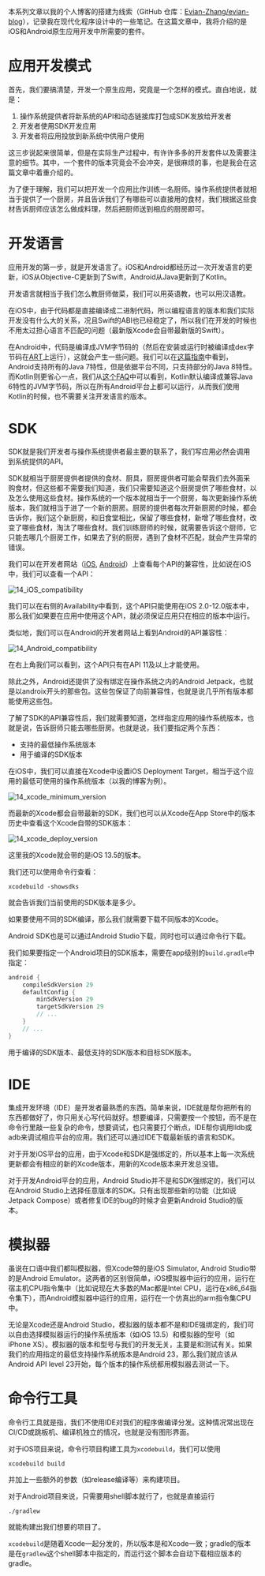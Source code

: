 本系列文章以我的个人博客的搭建为线索（GitHub 仓库：[Evian-Zhang/evian-blog](https://github.com/Evian-Zhang/evian-blog)），记录我在现代化程序设计中的一些笔记。在这篇文章中，我将介绍的是iOS和Android原生应用开发中所需要的套件。

# 应用开发模式

首先，我们要搞清楚，开发一个原生应用，究竟是一个怎样的模式。直白地说，就是：

1. 操作系统提供者将新系统的API和动态链接库打包成SDK发放给开发者
2. 开发者使用SDK开发应用
3. 开发者将应用投放到新系统中供用户使用

这三步说起来很简单，但是在实际生产过程中，有许许多多的开发套件以及需要注意的细节。其中，一个套件的版本究竟会不会冲突，是很麻烦的事，也是我会在这篇文章中着重介绍的。

为了便于理解，我们可以把开发一个应用比作训练一名厨师。操作系统提供者就相当于提供了一个厨房，并且告诉我们了有哪些可以直接用的食材，我们根据这些食材告诉厨师应该怎么做成料理，然后把厨师送到相应的厨房即可。

# 开发语言

应用开发的第一步，就是开发语言了。iOS和Android都经历过一次开发语言的更新，iOS从Objective-C更新到了Swift，Android从Java更新到了Kotlin。

开发语言就相当于我们怎么教厨师做菜，我们可以用英语教，也可以用汉语教。

在iOS中，由于代码都是直接编译成二进制代码，所以编程语言的版本和我们实际开发没有什么大的关系，况且Swift的ABI也已经稳定了，所以我们在开发的时候也不用太过担心语言不匹配的问题（最新版Xcode会自带最新版的Swift）。

在Android中，代码是编译成JVM字节码的（然后在安装或运行时被编译成dex字节码在[ART](https://source.android.google.cn/devices/tech/dalvik)上运行），这就会产生一些问题。我们可以在[这篇指南](https://developer.android.google.cn/studio/write/java8-support)中看到，Android支持所有的Java 7特性，但是依据平台不同，只支持部分的Java 8特性。而Kotlin则更省心一点，我们从[这个FAQ](https://developer.android.google.cn/studio/write/java8-support)中可以看到，Kotlin默认编译成兼容Java 6特性的JVM字节码，所以在所有Android平台上都可以运行，从而我们使用Kotlin的时候，也不需要关注开发语言的版本。

# SDK

SDK就是我们开发者与操作系统提供者最主要的联系了，我们写应用必然会调用到系统提供的API。

SDK就相当于厨房提供者提供的食材、厨具，厨房提供者可能会帮我们去外面采购食材，但这些都不需要我们知道，我们只需要知道这个厨房提供了哪些食材，以及怎么使用这些食材。操作系统的一个版本就相当于一个厨房，每次更新操作系统版本，我们就相当于进了一个新的厨房。厨房的提供者每次开新厨房的时候，都会告诉你，我们这个新厨房，和旧食堂相比，保留了哪些食材，新增了哪些食材，改变了哪些食材，淘汰了哪些食材。我们训练厨师的时候，就需要告诉这个厨师，它只能去哪几个厨房工作，如果去了别的厨房，遇到了食材不匹配，就会产生异常的错误。

我们可以在开发者网站（[iOS](https://developer.apple.com), [Android](https://developer.android.google.cn)）上查看每个API的兼容性，比如说在iOS中，我们可以查看一个API：

![14_iOS_compatibility](assets/14_iOS_compatibility.png)

我们可以在右侧的Availability中看到，这个API只能使用在iOS 2.0-12.0版本中，那么我们如果要在应用中使用这个API，就必须保证应用只在相应的版本中运行。

类似地，我们可以在Android的开发者网站上看到Android的API兼容性：

![14_Android_compatibility](assets/14_Android_compatibility.png)

在右上角我们可以看到，这个API只有在API 11及以上才能使用。

除此之外，Android还提供了没有绑定在操作系统之内的Android Jetpack，也就是以androix开头的那些包。这些包保证了向前兼容性，也就是说几乎所有版本都能使用这些包。

了解了SDK的API兼容性后，我们就需要知道，怎样指定应用的操作系统版本，也就是说，告诉厨师只能去哪些厨房。也就是说，我们要指定两个东西：

* 支持的最低操作系统版本
* 用于编译的SDK版本

在iOS中，我们可以直接在Xcode中设置iOS Deployment Target，相当于这个应用的最低可使用的操作系统版本（以我的博客为例）。

![14_xcode_minimum_version](assets/14_xcode_minimum_version.png)

而最新的Xcode都会自带最新的SDK，我们也可以从Xcode在App Store中的版本历史中查看这个Xcode自带的SDK版本：

![14_xcode_deploy_version](assets/14_xcode_deploy_version.png)

这里我的Xcode就会带的是iOS 13.5的版本。

我们还可以使用命令行查看：

```console
xcodebuild -showsdks
```

就会告诉我们当前使用的SDK版本是多少。

如果要使用不同的SDK编译，那么我们就需要下载不同版本的Xcode。

Android SDK也是可以通过Android Studio下载，同时也可以通过命令行下载。

我们如果要指定一个Android项目的SDK版本，需要在app级别的`build.gradle`中指定：

```groovy
android {
    compileSdkVersion 29
    defaultConfig {
        minSdkVersion 29
        targetSdkVersion 29
        // ...
    }
    // ...
}
```

用于编译的SDK版本、最低支持的SDK版本和目标SDK版本。

# IDE

集成开发环境（IDE）是开发者最熟悉的东西。简单来说，IDE就是帮你把所有的东西都做好了，你只用关心写代码就好。想要编译，只需要按一个按钮，而不是在命令行里敲一些复杂的命令，想要调试，也只需要打个断点，IDE帮你调用lldb或adb来调试相应平台的应用。我们还可以通过IDE下载最新版的语言和SDK。

对于开发iOS平台的应用，由于Xcode和SDK是强绑定的，所以基本上每一次系统更新都会有相应的新的Xcode版本，用新的Xcode版本来开发总没错。

对于开发Android平台的应用，Android Studio并不是和SDK强绑定的，我们可以在Android Studio上选择任意版本的SDK。只有出现那些新的功能（比如说Jetpack Compose）或者修复IDE的bug的时候才会更新Android Studio的版本。

# 模拟器

虽说在口语中我们都叫模拟器，但Xcode带的是iOS Simulator, Android Studio带的是Android Emulator。这两者的区别很简单，iOS模拟器中运行的应用，运行在宿主机CPU指令集中（比如说现在大多数的Mac都是Intel CPU，运行在x86_64指令集下），而Android模拟器中运行的应用，运行在一个仿真出的arm指令集CPU中。

无论是Xcode还是Android Studio，模拟器的版本都不是和IDE强绑定的，我们可以自由选择模拟器运行的操作系统版本（如iOS 13.5）和模拟器的型号（如iPhone XS）。模拟器的版本和型号与我们的开发无关，主要是和测试有关。如果我们的应用指定的最低支持操作系统版本是Android 23，那么我们就应该从Android API level 23开始，每个版本的操作系统都用模拟器去测试一下。

# 命令行工具

命令行工具就是指，我们不使用IDE对我们的程序做编译分发。这种情况常出现在CI/CD或跳板机、编译机独立的情况，也就是没有图形界面。

对于iOS项目来说，命令行项目构建工具为`xcodebuild`，我们可以使用

```console
xcodebuild build
```

并加上一些额外的参数（如release编译等）来构建项目。

对于Android项目来说，只需要用shell脚本就行了，也就是直接运行

```console
./gradlew
```

就能构建出我们想要的项目了。

`xcodebuild`是随着Xcode一起分发的，所以版本是和Xcode一致；gradle的版本是在`gradlew`这个shell脚本中指定的，而运行这个脚本会自动下载相应版本的gradle。